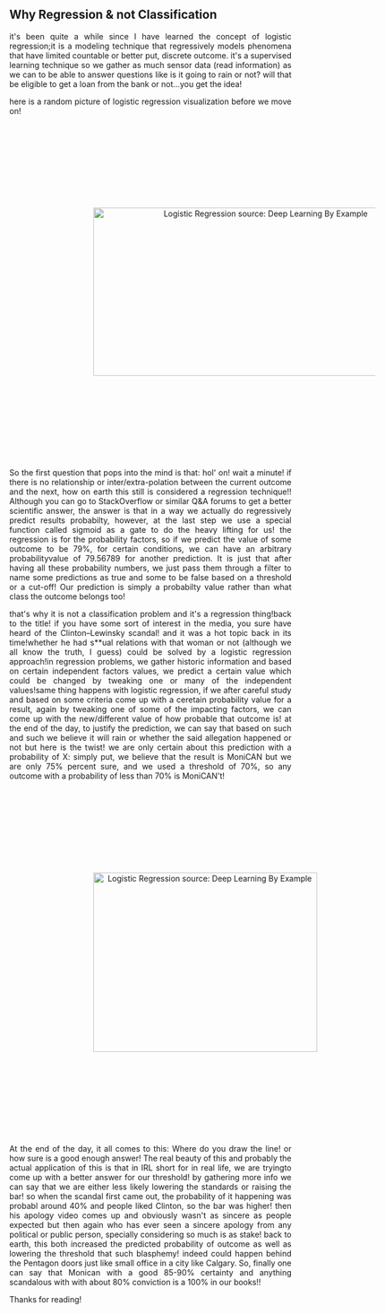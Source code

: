<style>

        .center {
          margin: auto;
          width: 100%;
          font-size: 18PX;
          /* border: 3px solid #73AD21; */
          padding: 10px;
        }
        /* .center:hover{
          background-color: #34495E;
          color : #FDFEFE;
          } */

        </style>

<style>
        .markk {
           background-color: #34495E;
           color: #FDFEFE;
        }       

</style>

<style>
      .img-container {
        text-align: center;
      }
    </style>

## Why Regression & not Classification

<div style="text-align: justify">
it's been quite a while since I have learned the concept of logistic regression;it is a modeling technique that regressively models phenomena that have limited countable or better put, discrete outcome. it's a supervised learning technique so we gather as much sensor data (read information) 
as we can to be able to answer questions like is it going to rain or not? will that be eligible to get a loan from the bank or not...you get the idea!
</div>
<div style="text-align: justify">
<p>
here is a random picture of logistic regression visualization before we move on!
<p>
</div>

<div class="img-container">
<p>
</p>
<img id="poster" style="margin: 150; max-width: 100%; text-align:center; " title="Logistic Regression source: Deep Learning By Example" src="https://static.packt-cdn.com/products/9781788399906/graphics/f7b79fda-3d03-45ba-94d2-83d989499cca.png" width="600" height="300">
</div>


<div style="text-align: justify">
<p>
So the first question that pops into the mind is that: hol' on! wait a minute! if there is no relationship or inter/extra-polation between the current outcome and the next, how on earth this still is considered a regression technique!! Although you can go to StackOverflow or similar Q&A forums to get a better scientific answer, the answer is that in a way we actually do regressively predict results probabilty, however, at the last step we use a special function called sigmoid as a gate to do the heavy lifting for us! the regression is for the probability factors, so if we predict the value of some outcome to be 79%,  for certain conditions, we can have an arbitrary probabilityvalue of 79.56789 for another prediction. It is just that after having all these probability numbers, we just pass them through a filter to name some predictions as true and some to be false based on a threshold or a cut-off! Our prediction is simply a probabilty value rather than what class the outcome belongs too!
</p>
<p>
that's why it is not a classification problem and it's a regression thing!back to the title! if you have some sort of interest in the media, you sure have heard of the Clinton–Lewinsky scandal! and it was a hot topic back in its time!whether he had s**ual relations with that woman or not (although we all know the truth, I guess) could be solved by a logistic regression approach!in regression problems, we gather historic information and based on certain independent factors values, we predict a certain value which could be changed by tweaking one or many of the independent values!same thing happens with logistic regression, if we after careful study and based on some criteria come up with a ceretain probability value for a result, again by tweaking one of some of the impacting factors, we can come up with the new/different value of how probable that outcome is! at the end of the day, to justify the prediction, we can say that based on such and such we believe it will rain or whether the said allegation happened or not but here is the twist! we are only certain about this prediction with a probability of X: simply put, we believe that the result is MoniCAN but we are only 75% percent sure, and we used a threshold of 70%, so any outcome with a probability of less than 70% is MoniCAN't!
</p>


<div class="img-container">
<p>
</p>
<img id="poster" style="margin: 150; max-width: 100%; text-align:center; " title="Logistic Regression source: Deep Learning By Example" src="https://www.mcall.com/resizer/K5tCFPrr3xTq5KYWc840Xrh7w8Y=/800x638/top/arc-anglerfish-arc2-prod-tronc.s3.amazonaws.com/public/OESKO5JLSQNBZJLRU5BASJOZUQ.jpg" width="400" height="320">
</div>
<p>
</p>
<p>
At the end of the day, it all comes to this: Where do you draw the line! or how sure is a good enough answer! The real beauty of this and probably the actual application of this is that in IRL short for in real life, we are tryingto come up with a better answer for our threshold! by gathering more info we can say that we are either less likely lowering the standards or raising the bar! so when the scandal first came out, the probability of it happening was probabl around 40% and people liked Clinton, so the bar was higher! then his apology video comes up and obviously wasn't as sincere as people expected but then again who has ever seen a sincere apology from any political or public person, specially considering so much is as stake! back to earth, this both increased the predicted probability
of outcome as well as lowering the threshold that such blasphemy! indeed could happen behind the Pentagon doors just like small office in a city like Calgary. So, finally one can say that Monican with a good 85-90% certainty and anything scandalous with with about 80% conviction is a 100% in our books!!  
</p>

</div>
Thanks for reading!

